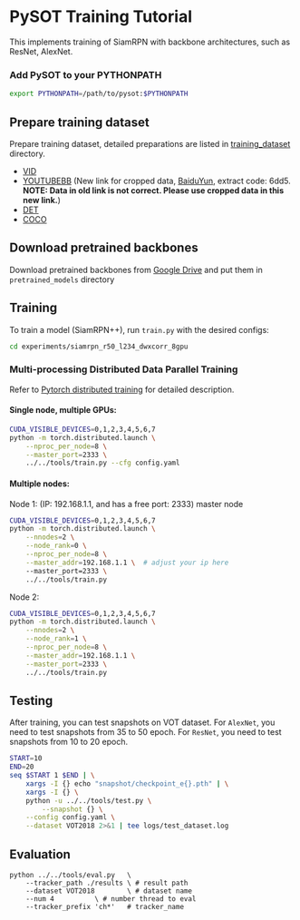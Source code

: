 # PySOT Training Tutorial

This implements training of SiamRPN with backbone architectures, such as ResNet, AlexNet.
### Add PySOT to your PYTHONPATH
```bash
export PYTHONPATH=/path/to/pysot:$PYTHONPATH
```

## Prepare training dataset
Prepare training dataset, detailed preparations are listed in [training_dataset](training_dataset) directory.
* [VID](http://image-net.org/challenges/LSVRC/2017/)
* [YOUTUBEBB](https://research.google.com/youtube-bb/) (New link for cropped data, [BaiduYun](https://pan.baidu.com/s/1xvgzU0pjQXXgVeJnK7vHSg), extract code: 6dd5. **NOTE: Data in old link is not correct. Please use cropped data in this new link.**)
* [DET](http://image-net.org/challenges/LSVRC/2017/)
* [COCO](http://cocodataset.org)

## Download pretrained backbones
Download pretrained backbones from [Google Drive](https://drive.google.com/drive/folders/1DuXVWVYIeynAcvt9uxtkuleV6bs6e3T9) and put them in `pretrained_models` directory

## Training

To train a model (SiamRPN++), run `train.py` with the desired configs:

```bash
cd experiments/siamrpn_r50_l234_dwxcorr_8gpu
```

### Multi-processing Distributed Data Parallel Training

Refer to [Pytorch distributed training](https://pytorch.org/docs/stable/distributed.html) for detailed description.

#### Single node, multiple GPUs:
```bash
CUDA_VISIBLE_DEVICES=0,1,2,3,4,5,6,7
python -m torch.distributed.launch \
    --nproc_per_node=8 \
    --master_port=2333 \
    ../../tools/train.py --cfg config.yaml
```

#### Multiple nodes:
Node 1: (IP: 192.168.1.1, and has a free port: 2333) master node
```bash
CUDA_VISIBLE_DEVICES=0,1,2,3,4,5,6,7
python -m torch.distributed.launch \
    --nnodes=2 \
    --node_rank=0 \
    --nproc_per_node=8 \
    --master_addr=192.168.1.1 \  # adjust your ip here
    --master_port=2333 \
    ../../tools/train.py
```
Node 2:
```bash
CUDA_VISIBLE_DEVICES=0,1,2,3,4,5,6,7
python -m torch.distributed.launch \
    --nnodes=2 \
    --node_rank=1 \
    --nproc_per_node=8 \
    --master_addr=192.168.1.1 \
    --master_port=2333 \
    ../../tools/train.py
```

## Testing
After training, you can test snapshots on VOT dataset.
For `AlexNet`, you need to test snapshots from 35 to 50 epoch. 
For `ResNet`, you need to test snapshots from 10 to 20 epoch.

```bash 
START=10
END=20
seq $START 1 $END | \
    xargs -I {} echo "snapshot/checkpoint_e{}.pth" | \
    xargs -I {} \ 
    python -u ../../tools/test.py \
        --snapshot {} \
	--config config.yaml \
	--dataset VOT2018 2>&1 | tee logs/test_dataset.log
```

## Evaluation
```
python ../../tools/eval.py 	 \
	--tracker_path ./results \ # result path
	--dataset VOT2018        \ # dataset name
	--num 4 		 \ # number thread to eval
	--tracker_prefix 'ch*'   # tracker_name
```




